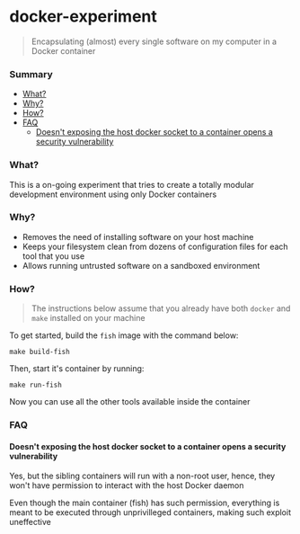 # docker-experiment

> Encapsulating (almost) every single software on my computer in a Docker
container

### Summary

- [What?](#what)
- [Why?](#why)
- [How?](#how)
- [FAQ](#faq)
  - [Doesn't exposing the host docker socket to a container opens a security vulnerability](#doesnt-exposing-the-host-docker-socket-to-a-container-opens-a-security-vulnerability)

### What?

This is a on-going experiment that tries to create a totally modular development
environment using only Docker containers

### Why?

- Removes the need of installing software on your host machine
- Keeps your filesystem clean from dozens of configuration files for each tool
that you use
- Allows running untrusted software on a sandboxed environment

### How?

> The instructions below assume that you already have both `docker` and `make`
installed on your machine

To get started, build the `fish` image with the command below:

```shell
make build-fish
```

Then, start it's container by running:

```shell
make run-fish
```

Now you can use all the other tools available inside the container

### FAQ

#### Doesn't exposing the host docker socket to a container opens a security vulnerability

Yes, but the sibling containers will run with a non-root user, hence, they won't
have permission to interact with the host Docker daemon

Even though the main container (fish) has such permission, everything is
meant to be executed through unprivilleged containers, making such exploit
uneffective
